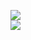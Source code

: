 [![](https://img.shields.io/badge/Made%20With-Github%20Spray-lightgrey.svg?style=for-the-badge&logo=github)](https://github.com/Annihil/github-spray#8571)  
[![](https://i.imgur.com/2DrTn0Z.gif)](https://github.com/Annihil/github-spray)